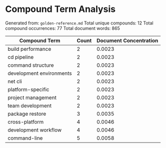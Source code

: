 # Compound Term Analysis

Generated from: `golden-reference.md`
Total unique compounds: 12
Total compound occurrences: 77
Total document words: 865

| Compound Term | Count | Document Concentration |
|---------------|-------|------------------------|
| build performance | 2 | 0.0023 |
| cd pipeline | 2 | 0.0023 |
| command structure | 2 | 0.0023 |
| development environments | 2 | 0.0023 |
| net cli | 2 | 0.0023 |
| platform-specific | 2 | 0.0023 |
| project management | 2 | 0.0023 |
| team development | 2 | 0.0023 |
| package restore | 3 | 0.0035 |
| cross-platform | 4 | 0.0046 |
| development workflow | 4 | 0.0046 |
| command-line | 5 | 0.0058 |
